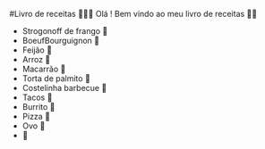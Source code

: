 #Livro de receitas 👩🏻‍🍳
Olá ! Bem vindo ao meu livro de receitas 👋🏻

- Strogonoff de frango 🐔
- BoeufBourguignon 🥩
- Feijão 🧆
- Arroz 🍚
- Macarrão 🍝
- Torta de palmito 🥧
- Costelinha barbecue 🐖
- Tacos 🌮
- Burrito 🌯
- Pizza 🍕
- Ovo 🥚
- 💩
